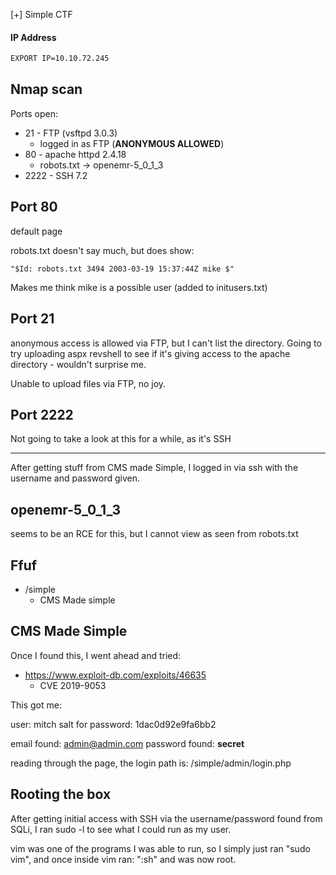 [+] Simple CTF

#### IP Address

```bash
EXPORT IP=10.10.72.245
```

## Nmap scan

Ports open:
- 21 - FTP (vsftpd 3.0.3)
    - logged in as FTP (**ANONYMOUS ALLOWED**)
- 80 - apache httpd 2.4.18
    - robots.txt -> openemr-5_0_1_3
- 2222 - SSH 7.2


## Port 80

default page

robots.txt doesn't say much, but does show:

```
"$Id: robots.txt 3494 2003-03-19 15:37:44Z mike $"
```

Makes me think mike is a possible user (added to initusers.txt)

## Port 21

anonymous access is allowed via FTP, but I can't list the directory. Going to try uploading aspx revshell to see if it's giving access to the apache directory - wouldn't surprise me. 

Unable to upload files via FTP, no joy.

## Port 2222

Not going to take a look at this for a while, as it's SSH

---

After getting stuff from CMS made Simple, I logged in via ssh with the username and password given.

## openemr-5_0_1_3

seems to be an RCE for this, but I cannot view as seen from robots.txt

## Ffuf

- /simple
    - CMS Made simple 

## CMS Made Simple

Once I found this, I went ahead and tried:
- https://www.exploit-db.com/exploits/46635
    - CVE 2019-9053

This got me: 

user: mitch
salt for password: 1dac0d92e9fa6bb2

email found: admin@admin.com
password found: **secret**


reading through the page, the login path is: /simple/admin/login.php


## Rooting the box

After getting initial access with SSH via the username/password found from SQLi, I ran sudo -l to see what I could run as my user. 

vim was one of the programs I was able to run, so I simply just ran "sudo vim", and once inside vim ran: ":sh" and was now root.
